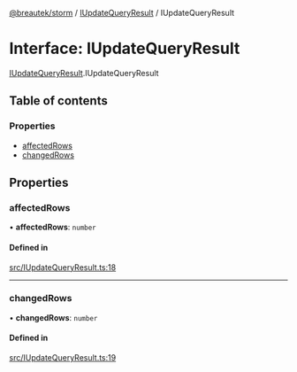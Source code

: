 [@breautek/storm](../README.md) / [IUpdateQueryResult](../modules/iupdatequeryresult.md) / IUpdateQueryResult

# Interface: IUpdateQueryResult

[IUpdateQueryResult](../modules/iupdatequeryresult.md).IUpdateQueryResult

## Table of contents

### Properties

- [affectedRows](iupdatequeryresult.iupdatequeryresult-1.md#affectedrows)
- [changedRows](iupdatequeryresult.iupdatequeryresult-1.md#changedrows)

## Properties

### affectedRows

• **affectedRows**: `number`

#### Defined in

[src/IUpdateQueryResult.ts:18](https://github.com/breautek/storm/blob/fff2ea4/src/IUpdateQueryResult.ts#L18)

___

### changedRows

• **changedRows**: `number`

#### Defined in

[src/IUpdateQueryResult.ts:19](https://github.com/breautek/storm/blob/fff2ea4/src/IUpdateQueryResult.ts#L19)
